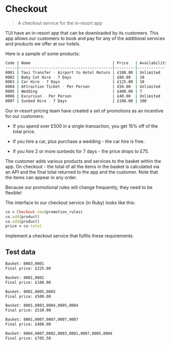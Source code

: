 # Checkout
> A checkout service for the in-resort app

TUI have an in-resort app that can be downloaded by its customers.  This app allows our customers to book and pay for any of the additional services and products we offer at our hotels.

Here is a sample of some products:

```bash
Code | Name                                    | Price   | Availability
-----|-----------------------------------------|---------|-------------
0001 | Taxi Transfer - Airport to Hotel Return | £100.00 | Unlimited
0002 | Baby Cot Hire - 7 Days                  | £80.00  | 10
0003 | Car Hire - 7 Days                       | £125.00 | 10
0004 | Attraction Ticket - Per Person          | £50.00  | Unlimited
0005 | Wedding                                 | £400.00 | 7
0006 | Excursion - Per Person                  | £40.00  | Unlimited
0007 | Sunbed Hire - 7 Days                    | £100.00 | 100
```

Our in-resort pricing team have created a set of promotions as an incentive for our customers:

* If you spend over £500 in a single transaction, you get 15% off of the total price.

* If you hire a car, plus purchase a wedding - the car hire is free.

* If you hire 2 or more sunbeds for 7 days - the price drops to £75.

The customer adds various products and services to the basket within the app.  On checkout - the total of all the items in the basket is calculated via an API and the final total returned to the app and the customer.  Note that the items can appear in any order.

Because our promotional rules will change frequently, they need to be flexible!

The interface to our checkout service (in Ruby) looks like this:

```ruby
co = Checkout.new(promotion_rules)
co.add(product)
co.add(product)
price = co.total
```

Implement a checkout service that fulfils these requirements.

## Test data

```bash
Basket: 0003,0001
Final price: £225.00

Basket: 0001,0002
Final price: £180.00

Basket: 0001,0005,0003
Final price: £500.00

Basket: 0001,0003,0004,0005,0004
Final price: £510.00

Basket: 0001,0007,0007,0007,0007
Final price: £400.00

Basket: 0004,0007,0002,0003,0001,0007,0005,0004
Final price: £705.50
```
